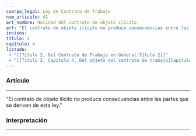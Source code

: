```yaml
---
cuerpo_legal: Ley de Contrato de Trabajo
num_articulo: 41
art_nombre: Nulidad del contrato de objeto ilícito
art: "El contrato de objeto ilícito no produce consecuencias entre las partes que se deriven de esta ley."
incisos: 
título: 2
capítulo: 4
listado:
 - "[[Título 2, Del Contrato de Trabajo en General|Título 2]]"
 - "[[Título 2, Capítulo 4, Del objeto del contrato de trabajo|Capítulo 4]]"
---
```

### Artículo
---
"El contrato de objeto ilícito no produce consecuencias entre las partes que se deriven de esta ley."


### Interpretación
---
